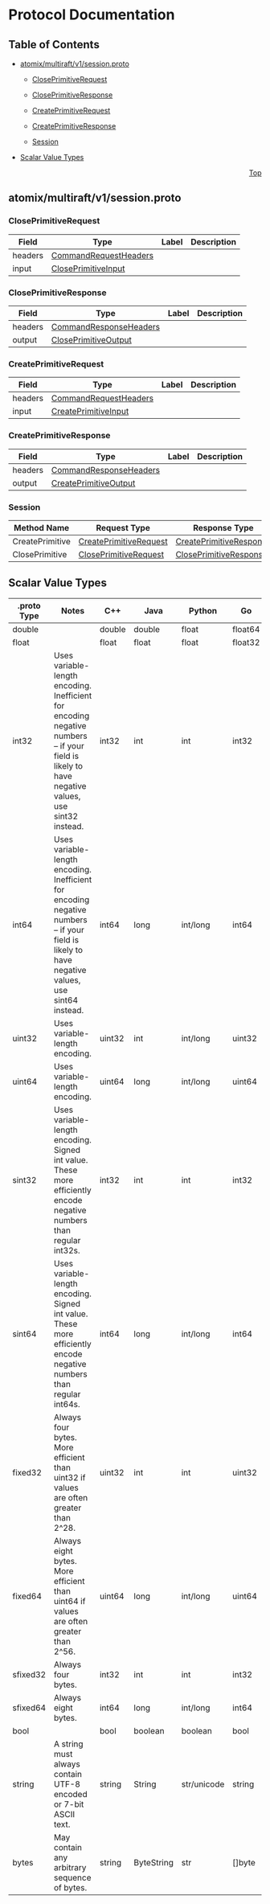 # Protocol Documentation
<a name="top"></a>

## Table of Contents

- [atomix/multiraft/v1/session.proto](#atomix_multiraft_v1_session-proto)
    - [ClosePrimitiveRequest](#atomix-multiraft-v1-ClosePrimitiveRequest)
    - [ClosePrimitiveResponse](#atomix-multiraft-v1-ClosePrimitiveResponse)
    - [CreatePrimitiveRequest](#atomix-multiraft-v1-CreatePrimitiveRequest)
    - [CreatePrimitiveResponse](#atomix-multiraft-v1-CreatePrimitiveResponse)
  
    - [Session](#atomix-multiraft-v1-Session)
  
- [Scalar Value Types](#scalar-value-types)



<a name="atomix_multiraft_v1_session-proto"></a>
<p align="right"><a href="#top">Top</a></p>

## atomix/multiraft/v1/session.proto



<a name="atomix-multiraft-v1-ClosePrimitiveRequest"></a>

### ClosePrimitiveRequest



| Field | Type | Label | Description |
| ----- | ---- | ----- | ----------- |
| headers | [CommandRequestHeaders](#atomix-multiraft-v1-CommandRequestHeaders) |  |  |
| input | [ClosePrimitiveInput](#atomix-multiraft-v1-ClosePrimitiveInput) |  |  |






<a name="atomix-multiraft-v1-ClosePrimitiveResponse"></a>

### ClosePrimitiveResponse



| Field | Type | Label | Description |
| ----- | ---- | ----- | ----------- |
| headers | [CommandResponseHeaders](#atomix-multiraft-v1-CommandResponseHeaders) |  |  |
| output | [ClosePrimitiveOutput](#atomix-multiraft-v1-ClosePrimitiveOutput) |  |  |






<a name="atomix-multiraft-v1-CreatePrimitiveRequest"></a>

### CreatePrimitiveRequest



| Field | Type | Label | Description |
| ----- | ---- | ----- | ----------- |
| headers | [CommandRequestHeaders](#atomix-multiraft-v1-CommandRequestHeaders) |  |  |
| input | [CreatePrimitiveInput](#atomix-multiraft-v1-CreatePrimitiveInput) |  |  |






<a name="atomix-multiraft-v1-CreatePrimitiveResponse"></a>

### CreatePrimitiveResponse



| Field | Type | Label | Description |
| ----- | ---- | ----- | ----------- |
| headers | [CommandResponseHeaders](#atomix-multiraft-v1-CommandResponseHeaders) |  |  |
| output | [CreatePrimitiveOutput](#atomix-multiraft-v1-CreatePrimitiveOutput) |  |  |





 

 

 


<a name="atomix-multiraft-v1-Session"></a>

### Session


| Method Name | Request Type | Response Type | Description |
| ----------- | ------------ | ------------- | ------------|
| CreatePrimitive | [CreatePrimitiveRequest](#atomix-multiraft-v1-CreatePrimitiveRequest) | [CreatePrimitiveResponse](#atomix-multiraft-v1-CreatePrimitiveResponse) |  |
| ClosePrimitive | [ClosePrimitiveRequest](#atomix-multiraft-v1-ClosePrimitiveRequest) | [ClosePrimitiveResponse](#atomix-multiraft-v1-ClosePrimitiveResponse) |  |

 



## Scalar Value Types

| .proto Type | Notes | C++ | Java | Python | Go | C# | PHP | Ruby |
| ----------- | ----- | --- | ---- | ------ | -- | -- | --- | ---- |
| <a name="double" /> double |  | double | double | float | float64 | double | float | Float |
| <a name="float" /> float |  | float | float | float | float32 | float | float | Float |
| <a name="int32" /> int32 | Uses variable-length encoding. Inefficient for encoding negative numbers – if your field is likely to have negative values, use sint32 instead. | int32 | int | int | int32 | int | integer | Bignum or Fixnum (as required) |
| <a name="int64" /> int64 | Uses variable-length encoding. Inefficient for encoding negative numbers – if your field is likely to have negative values, use sint64 instead. | int64 | long | int/long | int64 | long | integer/string | Bignum |
| <a name="uint32" /> uint32 | Uses variable-length encoding. | uint32 | int | int/long | uint32 | uint | integer | Bignum or Fixnum (as required) |
| <a name="uint64" /> uint64 | Uses variable-length encoding. | uint64 | long | int/long | uint64 | ulong | integer/string | Bignum or Fixnum (as required) |
| <a name="sint32" /> sint32 | Uses variable-length encoding. Signed int value. These more efficiently encode negative numbers than regular int32s. | int32 | int | int | int32 | int | integer | Bignum or Fixnum (as required) |
| <a name="sint64" /> sint64 | Uses variable-length encoding. Signed int value. These more efficiently encode negative numbers than regular int64s. | int64 | long | int/long | int64 | long | integer/string | Bignum |
| <a name="fixed32" /> fixed32 | Always four bytes. More efficient than uint32 if values are often greater than 2^28. | uint32 | int | int | uint32 | uint | integer | Bignum or Fixnum (as required) |
| <a name="fixed64" /> fixed64 | Always eight bytes. More efficient than uint64 if values are often greater than 2^56. | uint64 | long | int/long | uint64 | ulong | integer/string | Bignum |
| <a name="sfixed32" /> sfixed32 | Always four bytes. | int32 | int | int | int32 | int | integer | Bignum or Fixnum (as required) |
| <a name="sfixed64" /> sfixed64 | Always eight bytes. | int64 | long | int/long | int64 | long | integer/string | Bignum |
| <a name="bool" /> bool |  | bool | boolean | boolean | bool | bool | boolean | TrueClass/FalseClass |
| <a name="string" /> string | A string must always contain UTF-8 encoded or 7-bit ASCII text. | string | String | str/unicode | string | string | string | String (UTF-8) |
| <a name="bytes" /> bytes | May contain any arbitrary sequence of bytes. | string | ByteString | str | []byte | ByteString | string | String (ASCII-8BIT) |

